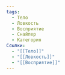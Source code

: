 ```yaml
---
tags:
  - Тело
  - Ловкость
  - Восприятие
  - Снайпер
  - Категория
Ссылки:
  - "[[Тело]]"
  - "[[Ловкость]]"
  - "[[Восприятие]]"
---
```

